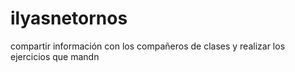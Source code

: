 # ilyasnetornos
compartir información con los compañeros de clases y realizar los ejercicios que mandn 
